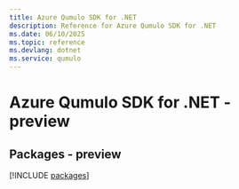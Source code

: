 ```yaml
---
title: Azure Qumulo SDK for .NET
description: Reference for Azure Qumulo SDK for .NET
ms.date: 06/10/2025
ms.topic: reference
ms.devlang: dotnet
ms.service: qumulo
---
```

# Azure Qumulo SDK for .NET - preview
## Packages - preview
[!INCLUDE [packages](qumulo-index.md)]